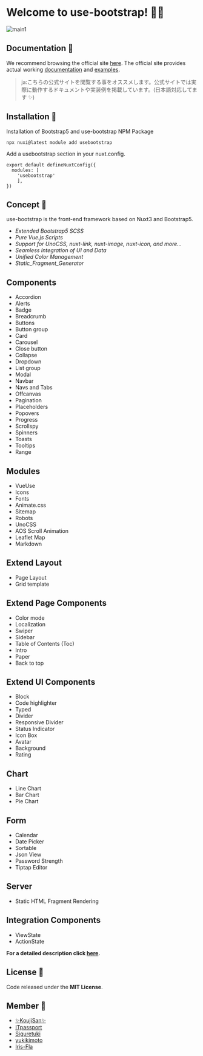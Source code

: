 # Welcome to use-bootstrap! 👋😁

![main1](https://usebootstrap.org/img/logo/main1.svg)

## Documentation :green_book:

We recommend browsing the official site [here](https://usebootstrap.org/). The official site provides actual working [documentation](https://usebootstrap.org/lang-en) and [examples](https://usebootstrap.org/examples).

> ja:こちらの公式サイトを閲覧する事をオススメします。公式サイトでは実際に動作するドキュメントや実装例を掲載しています。(日本語対応してます ✨)

## Installation 🔧

Installation of Bootstrap5 and use-bootstrap NPM Package

```
npx nuxi@latest module add usebootstrap
```

Add a usebootstrap section in your nuxt.config.

```
export default defineNuxtConfig({
  modules: [
    'usebootstrap'
    ],
})
```

## Concept 🎤

use-bootstrap is the front-end framework based on Nuxt3 and Bootstrap5.

- _Extended Bootstrap5 SCSS_
- _Pure Vue.js Scripts_
- _Support for UnoCSS, nuxt-link, nuxt-image, nuxt-icon, and more..._
- _Seamless Integration of UI and Data_
- _Unified Color Management_
- _Static_Fragment_Generator_

## Components

- Accordion
- Alerts
- Badge
- Breadcrumb
- Buttons
- Button group
- Card
- Carousel
- Close button
- Collapse
- Dropdown
- List group
- Modal
- Navbar
- Navs and Tabs
- Offcanvas
- Pagination
- Placeholders
- Popovers
- Progress
- Scrollspy
- Spinners
- Toasts
- Tooltips
- Range

## Modules

- VueUse
- Icons
- Fonts
- Animate.css
- Sitemap
- Robots
- UnoCSS
- AOS Scroll Animation
- Leaflet Map
- Markdown

## Extend Layout

- Page Layout
- Grid template

## Extend Page Components

- Color mode
- Localization
- Swiper
- Sidebar
- Table of Contents (Toc)
- Intro
- Paper
- Back to top

## Extend UI Components

- Block
- Code highlighter
- Typed
- Divider
- Responsive Divider
- Status Indicator
- Icon Box
- Avatar
- Background
- Rating

## Chart

- Line Chart
- Bar Chart
- Pie Chart

## Form 

- Calendar
- Date Picker
- Sortable
- Json View
- Password Strength
- Tiptap Editor

## Server

- Static HTML Fragment Rendering

## Integration Components

- ViewState
- ActionState

**For a detailed description click [here](https://usebootstrap.org/lang-en/getting-started/concept/).**

## License :page_facing_up:

Code released under the **MIT License**.

## Member 👾

- [✨KoujiSan✨](https://github.com/KoujiSano)
- [ITpassport](https://github.com/ITpassport)
- [Siguretuki](https://github.com/Siguretuki)
- [yukikimoto](https://github.com/yukikimoto)
- [Iris-Fla](https://github.com/Iris-Fla)



